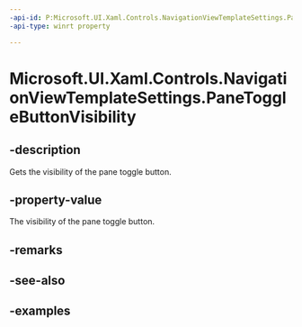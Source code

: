 ```yaml
---
-api-id: P:Microsoft.UI.Xaml.Controls.NavigationViewTemplateSettings.PaneToggleButtonVisibility
-api-type: winrt property

---
```

<!-- Property syntax.
public Visibility PaneToggleButtonVisibility { get; }
-->

# Microsoft.UI.Xaml.Controls.NavigationViewTemplateSettings.PaneToggleButtonVisibility


## -description

Gets the visibility of the pane toggle button.


## -property-value

The visibility of the pane toggle button.


## -remarks


## -see-also


## -examples


